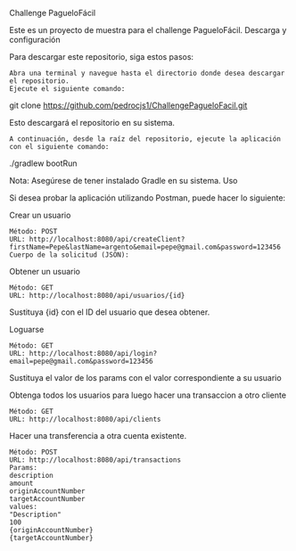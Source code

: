 Challenge PagueloFácil

Este es un proyecto de muestra para el challenge PagueloFácil.
Descarga y configuración

Para descargar este repositorio, siga estos pasos:

    Abra una terminal y navegue hasta el directorio donde desea descargar el repositorio.
    Ejecute el siguiente comando:

git clone https://github.com/pedrocjs1/ChallengePagueloFacil.git

Esto descargará el repositorio en su sistema.

    A continuación, desde la raíz del repositorio, ejecute la aplicación con el siguiente comando:

./gradlew bootRun

Nota: Asegúrese de tener instalado Gradle en su sistema.
Uso


Si desea probar la aplicación utilizando Postman, puede hacer lo siguiente:

Crear un usuario

    Método: POST
    URL: http://localhost:8080/api/createClient?firstName=Pepe&lastName=argento&email=pepe@gmail.com&password=123456
    Cuerpo de la solicitud (JSON):


Obtener un usuario

    Método: GET
    URL: http://localhost:8080/api/usuarios/{id}

Sustituya {id} con el ID del usuario que desea obtener.

Loguarse

    Método: GET
    URL: http://localhost:8080/api/login?email=pepe@gmail.com&password=123456

Sustituya el valor de los params con el valor correspondiente a su usuario

Obtenga todos los usuarios para luego hacer una transaccion a otro cliente

    Método: GET
    URL: http://localhost:8080/api/clients

Hacer una transferencia a otra cuenta existente. 

    Método: POST
    URL: http://localhost:8080/api/transactions
    Params: 
    description 
    amount
    originAccountNumber
    targetAccountNumber
    values: 
    "Description"
    100
    {originAccountNumber}
    {targetAccountNumber}
    
